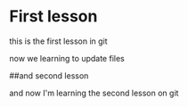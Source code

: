 # First lesson

this is the first lesson in git

now we learning to update files

##and second lesson

and now I'm learning the second lesson on git